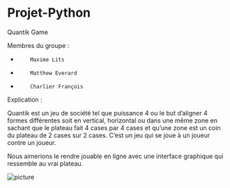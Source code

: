 # Projet-Python

Quantik Game

 

Membres du groupe :

-         Maxime Lits

-         Matthew Everard

-         Charlier François

 

Explication :

Quantik est un jeu de société tel que puissance 4 ou le but d’aligner 4 formes différentes soit en vertical, horizontal ou dans une même zone en sachant que le plateau fait 4 cases par 4 cases et qu’une zone est un coin du plateau de 2 cases sur 2 cases. C’est un jeu qui se joue à un joueur contre un joueur.

Nous aimerions le rendre jouable en ligne avec une interface graphique qui ressemble au vrai plateau.

![picture](quantik.png)
